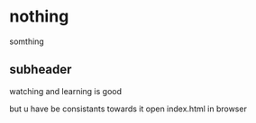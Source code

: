 # nothing

somthing

## subheader

watching and learning is good

but u have be consistants towards it
open index.html in browser
